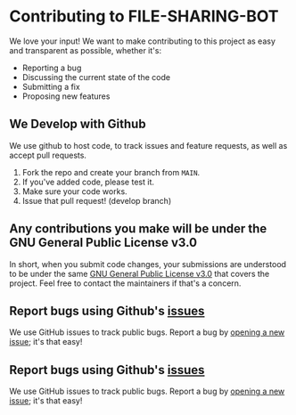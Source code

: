 # Contributing to FILE-SHARING-BOT
We love your input! We want to make contributing to this project as easy and transparent as possible, whether it's:

- Reporting a bug
- Discussing the current state of the code
- Submitting a fix
- Proposing new features

## We Develop with Github
We use github to host code, to track issues and feature requests, as well as accept pull requests.

1. Fork the repo and create your branch from `MAIN`.
2. If you've added code, please test it.
3. Make sure your code works.
4. Issue that pull request! (develop branch)

## Any contributions you make will be under the GNU General Public License v3.0
In short, when you submit code changes, your submissions are understood to be under the same [GNU General Public License v3.0](https://github.com/zawhtetaung-kzy/File-Sharing-Bot/blob/main/LICENSE) that covers the project. Feel free to contact the maintainers if that's a concern.

## Report bugs using Github's [issues](https://github.com/zawhtetaung-kzy/File-Sharing-Bot/issues)
We use GitHub issues to track public bugs. Report a bug by [opening a new issue](https://github.com/zawhtetaung-kzy/File-Sharing-Bot/issues); it's that easy!


## Report bugs using Github's [issues](https://github.com/CodeXBotz/File-Sharing-Bot/issues)
We use GitHub issues to track public bugs. Report a bug by [opening a new issue](https://github.com/CodeXBotz/File-Sharing-Bot/issues); it's that easy!

